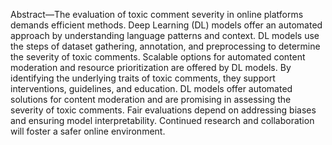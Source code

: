 Abstract—The evaluation of toxic comment severity in online platforms demands efficient methods. Deep Learning (DL) models offer an automated approach by understanding language patterns
and context. DL models use the steps of dataset gathering, annotation, and preprocessing to determine the severity of toxic comments. Scalable options for automated content moderation
and resource prioritization are offered by DL models. By identifying the underlying traits of toxic comments, they support interventions, guidelines, and education. DL models offer
automated solutions for content moderation and are promising in assessing the severity of toxic comments. Fair evaluations depend on addressing biases and ensuring model interpretability.
Continued research and collaboration will foster a safer online environment.

